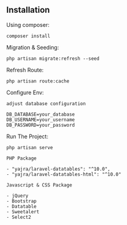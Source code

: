 ## Installation

Using composer:

```shell
composer install
```

Migration & Seeding:

```shell
php artisan migrate:refresh --seed
```

Refresh Route:

```shell
php artisan route:cache
```

Configure Env:

```shell
adjust database configuration
 
DB_DATABASE=your_database
DB_USERNAME=your_username
DB_PASSWORD=your_password
```

Run The Project:

```shell
php artisan serve
```

```shell
PHP Package
 
- "yajra/laravel-datatables": "^10.0",
- "yajra/laravel-datatables-html": "^10.0"
```

```shell
Javascript & CSS Package
 
- jQuery
- Bootstrap
- Datatable
- Sweetalert
- Select2
```